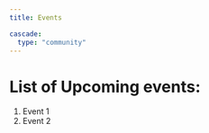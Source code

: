 ```yaml
---
title: Events

cascade:
  type: "community"
---
```


# List of Upcoming events: 


1. Event 1
2. Event 2
